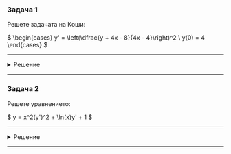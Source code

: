 ### Задача 1
Решете задачата на Коши:

$
\begin{cases}
y' = \left(\dfrac{y + 4x - 8}{4x - 4}\right)^2
\\ 
y(0) = 4
\end{cases}
$

---

<details>
    <summary>Решение</summary>

Още няма решение :(
</details>

---

### Задача 2
Решете уравнението:

$ y = x^2(y')^2 + \ln(x)y' + 1 $

---

<details>
    <summary>Решение</summary>

Още няма решение :(
</details>

---